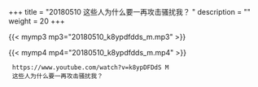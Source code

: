 +++
title = "20180510  这些人为什么要一再攻击骚扰我？ "
description = ""
weight = 20
+++

{{< mymp3 mp3="20180510_k8ypdfdds_m.mp3" >}}

{{< mymp4 mp4="20180510_k8ypdfdds_m.mp4" >}}

     
     https://www.youtube.com/watch?v=k8ypDFDdS M 
     这些人为什么要一再攻击骚扰我？ 
